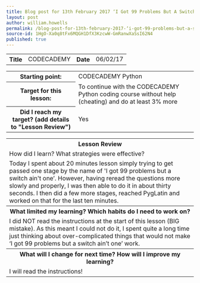 ```yaml
---
title: Blog post for 13th February 2017 ‘I Got 99 Problems But A Switch Ain’t One’ until 'PygLatin'
layout: post
author: william.howells
permalink: /blog-post-for-13th-february-2017-‘i-got-99-problems-but-a-switch-ain’t-one’-until-'pyglatin'/
source-id: 1HgO-Xa0q8tFx6MQGH1DfX3KzcwW-GmRanwXaSsI62N4
published: true
---
```

<table>
  <tr>
    <th>Title</th>
    <td>CODECADEMY</td>
    <th>Date</th>
    <td>06/02/17</td>
  </tr>
</table>


<table>
  <tr>
    <th>
Starting point:
</th>
    <td>
CODECADEMY Python</td>
  </tr>
  <tr>
    <th>
Target for this lesson:</th>
    <td>
To continue with the CODECADEMY Python coding course without help (cheating) and do at least 3% more</td>
  </tr>
  <tr>
    <th>Did I reach my target? 
(add details to "Lesson Review")</th>
    <td> 
Yes</td>
  </tr>
</table>


<table>
  <tr>
    <th>
Lesson Review</th>
  </tr>
  <tr>
    <td>How did I learn?   What strategies were effective?</td>
  </tr>
  <tr>
    <td>
Today I spent about 20 minutes lesson simply trying to get passed one stage by the name of 'I got 99 problems but a switch ain't one’.  However, having reread the questions more slowly and properly, I was then able to do it in about thirty seconds.  I then did a few more stages, reached PygLatin and worked on that for the last ten minutes.</td>
  </tr>
  <tr>
    <th>What limited my learning?   Which habits do I need to work on?</th>
  </tr>
  <tr>
    <td>
I did NOT read the instructions at the start of this lesson (BIG mistake).  As this meant I could not do it, I spent quite a long time just thinking about over-complicated things that would not make ‘I got 99 problems but a switch ain’t one’ work.</td>
  </tr>
  <tr>
    <th>What will I change for next time?   How will I improve my learning?</th>
  </tr>
  <tr>
    <td>
I will read the instructions!</td>
  </tr>
</table>


